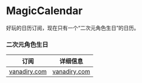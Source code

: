 # MagicCalendar

好玩的日历订阅，现在只有一个“二次元角色生日”的日历。

### 二次元角色生日

| 订阅                                                         | 详细信息                                                     |
| ------------------------------------------------------------ | ------------------------------------------------------------ |
| [vanadiry.com](https://magic.vanadiry.com/lts/ACGBirthdayCalendar/) | [vanadiry.com](https://magic.vanadiry.com/wiki/magic/ACGBirthday.html) |

